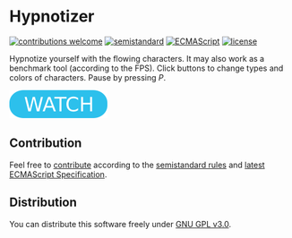# Hypnotizer

[![contributions welcome](https://img.shields.io/badge/contributions-welcome-brightgreen.svg)](https://github.com/berkerol/hypnotizer/issues)
[![semistandard](https://img.shields.io/badge/code%20style-semistandard-brightgreen.svg)](https://github.com/Flet/semistandard)
[![ECMAScript](https://img.shields.io/badge/ECMAScript-latest-brightgreen.svg)](https://www.ecma-international.org/ecma-262)
[![license](https://img.shields.io/badge/license-GNU%20GPL%20v3.0-blue.svg)](https://github.com/berkerol/hypnotizer/blob/master/LICENSE)

Hypnotize yourself with the flowing characters. It may also work as a benchmark tool (according to the FPS). Click buttons to change types and colors of characters. Pause by pressing _P_.

[![button](watch.png)](https://berkerol.github.io/hypnotizer/hypnotizer.html)

## Contribution

Feel free to [contribute](https://github.com/berkerol/hypnotizer/issues) according to the [semistandard rules](https://github.com/Flet/semistandard) and [latest ECMAScript Specification](https://www.ecma-international.org/ecma-262).

## Distribution

You can distribute this software freely under [GNU GPL v3.0](https://github.com/berkerol/hypnotizer/blob/master/LICENSE).
